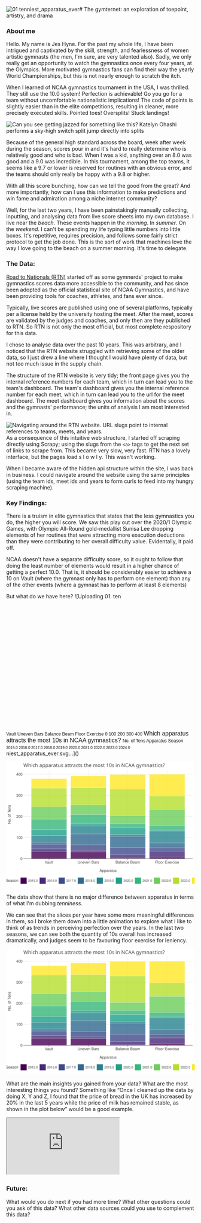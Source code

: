 ![01  tenniest_apparatus_ever](https://github.com/user-attachments/assets/96e406bb-ce27-4fd5-bcda-59edf03067ef)# The gymternet: an exploration of toepoint, artistry, and drama

### About me

Hello. My name is Jes Hyne. For the past my whole life, I have been intrigued and captivated by the skill, strength, and fearlessness of women artistic gymnasts (the men, I'm sure, are very talented also). Sadly, we only really get an opportunity to watch the gymnastics once every four years, at the Olympics. More motivated gymnastics fans can find their way the yearly World Championships, but this is not nearly enough to scratch the itch.
 
When I learned of NCAA gymnastics tournament in the USA, I was thrilled. They still use the 10.0 system! Perfection is achievable! Go you go for a team without uncomfortable nationalistic implications! The code of points is slightly easier than in the elite competitions, resulting in cleaner, more precisely executed skills. Pointed toes! Oversplits! Stuck landings!

![Can you see getting jazzed for something like this? Katelyn Ohashi performs a sky-high switch split jump directly into splits](https://media3.giphy.com/media/v1.Y2lkPTc5MGI3NjExN2N3MzE2NWp0OTZoZDFrczE5N21idWJ3OGdiN3Uwbm13MWNpZ29meiZlcD12MV9pbnRlcm5hbF9naWZfYnlfaWQmY3Q9Zw/g4IP1VnrIUNRxKygV6/giphy.webp)

Because of the general high standard across the board, week after week during the season, scores pour in and it's hard to really determine who is relatively good and who is bad. When I was a kid, anything over an 8.0 was good and a 9.0 was incredible. In this tournament, among the top teams, it seems like a 9.7 or lower is reserved for routines with an obvious error, and the teams should only really be happy with a 9.8 or higher.

With all this score bunching, how can we tell the good from the great? And more importantly, how can I use this information to make predictions and win fame and admiration among a niche internet community? 

Well, for the last two years, I have been painstakingly manually collecting, inputting, and analysing data from live score sheets into my own database. I live near the *beach*. These events happen in the *morning*. In *summer*. On the *weekend*. I can't be spending my life typing little numbers into little boxes. It's repetitive, requires precision, and follows some fairly strict protocol to get the job done. This is the sort of work that machines love the way I love going to the beach on a summer morning. It's time to delegate.

### The Data: 

[Road to Nationals (RTN)]('https://roadtonationals.com/results/index.php') started off as some gymnerds' project to make gymnastics scores data more accessible to the community, and has since been adopted as the official statistical site of NCAA Gymnastics, and have been providing tools for coaches, athletes, and fans ever since.

Typically, live scores are published using one of several platforms, typically per a license held by the university hosting the meet. After the meet, scores are validated by the judges and coaches, and only then are they published to RTN. So RTN is not only the most official, but most complete respository for this data.

I chose to analyse data over the past 10 years. This was arbitrary, and I noticed that the RTN website struggled with retrieving some of the older data, so I just drew a line where I thought I would have plenty of data, but not too much issue in the supply chain.

The structure of the RTN website is very tidy; the front page gives you the internal reference numbers for each team, which in turn can lead you to the team's dashboard. The team's dashboard gives you the internal reference number for each meet, which in turn can lead you to the url for the meet dashboard. The meet dashboard gives you information about the scores and the gymnasts' performance; the units of analysis I am most interested in.

![Navigating around the RTN website. URL slugs point to internal references to teams, meets, and years.](https://github.com/user-attachments/assets/297ddf3f-de9e-48e5-9bd7-17b9cd82d35f)
As a consequence of this intuitive web structure, I started off scraping directly using Scrapy; using the slugs from the `<a>` tags to get the next set of links to scrape from. This became very slow, very fast. RTN has a lovely interface, but the pages load s l o w l y. This wasn't working.

When I became aware of the hidden api structure within the site, I was back in business. I could navigate around the website using the same principles (using the team ids, meet ids and years to form curls to feed into my hungry scraping machine).


### Key Findings: 

There is a truism in elite gymnastics that states that the less gymnastics you do, the higher you will score. We saw this play out over the 2020/1 Olympic Games, with Olympic All-Round gold-medallist Sunisa Lee dropping elements of her routines that were attracting more execution deductions than they were contributing to her overall difficulty value. Evidentally, it paid off.

NCAA doesn't have a separate difficulty score, so it ought to follow that doing the least number of elements would result in a higher chance of getting a perfect 10.0. That is, it should be considerably easier to achieve a 10 on Vault (where the gymnast only has to perform one element) than any of the other events (where a gymnast has to perform at least 8 elements)

But what do we have here?
![Uploading 01. ten<svg xmlns="http://www.w3.org/2000/svg" xmlns:xlink="http://www.w3.org/1999/xlink" display="block" class="plt-container" width="600.0" height="400.0">
  <style type="text/css">
  .plt-container {
   font-family: Lucida Grande, sans-serif;
   user-select: none;
   -webkit-user-select: none;
   -moz-user-select: none;
   -ms-user-select: none;
}
text {
   text-rendering: optimizeLegibility;
}
#pAWlPCg .plot-title {
   fill: #474747;
   font-family: Lucida Grande, sans-serif;
   font-size: 16.0px;
   font-weight: normal;
   font-style: normal;   
}
#pAWlPCg .plot-subtitle {
   fill: #474747;
   font-family: Lucida Grande, sans-serif;
   font-size: 15.0px;
   font-weight: normal;
   font-style: normal;   
}
#pAWlPCg .plot-caption {
   fill: #474747;
   font-family: Lucida Grande, sans-serif;
   font-size: 13.0px;
   font-weight: normal;
   font-style: normal;   
}
#pAWlPCg .legend-title {
   fill: #474747;
   font-family: Helvetica;
   font-size: 12.0px;
   font-weight: normal;
   font-style: normal;   
}
#pAWlPCg .legend-item {
   fill: #474747;
   font-family: Helvetica;
   font-size: 10.0px;
   font-weight: normal;
   font-style: normal;   
}
#pAWlPCg .axis-title-x {
   fill: #474747;
   font-family: Helvetica;
   font-size: 12.0px;
   font-weight: normal;
   font-style: normal;   
}
#pAWlPCg .axis-text-x {
   fill: #474747;
   font-family: Helvetica;
   font-size: 12.0px;
   font-weight: normal;
   font-style: normal;   
}
#d2KJwrn .axis-tooltip-text-x {
   fill: #ffffff;
   font-family: Lucida Grande, sans-serif;
   font-size: 13.0px;
   font-weight: normal;
   font-style: normal;   
}
#pAWlPCg .axis-title-y {
   fill: #474747;
   font-family: Helvetica;
   font-size: 12.0px;
   font-weight: normal;
   font-style: normal;   
}
#pAWlPCg .axis-text-y {
   fill: #474747;
   font-family: Helvetica;
   font-size: 12.0px;
   font-weight: normal;
   font-style: normal;   
}
#d2KJwrn .axis-tooltip-text-y {
   fill: #ffffff;
   font-family: Lucida Grande, sans-serif;
   font-size: 13.0px;
   font-weight: normal;
   font-style: normal;   
}
#pAWlPCg .facet-strip-text-x {
   fill: #474747;
   font-family: Lucida Grande, sans-serif;
   font-size: 13.0px;
   font-weight: normal;
   font-style: normal;   
}
#pAWlPCg .facet-strip-text-y {
   fill: #474747;
   font-family: Lucida Grande, sans-serif;
   font-size: 13.0px;
   font-weight: normal;
   font-style: normal;   
}
#d2KJwrn .tooltip-text {
   fill: #474747;
   font-family: Lucida Grande, sans-serif;
   font-size: 13.0px;
   font-weight: normal;
   font-style: normal;   
}
#d2KJwrn .tooltip-title {
   fill: #474747;
   font-family: Lucida Grande, sans-serif;
   font-size: 13.0px;
   font-weight: bold;
   font-style: normal;   
}
#d2KJwrn .tooltip-label {
   fill: #474747;
   font-family: Lucida Grande, sans-serif;
   font-size: 13.0px;
   font-weight: bold;
   font-style: normal;   
}

  </style>
  <g id="pAWlPCg">
    <path fill-rule="evenodd" fill="rgb(255,255,255)" fill-opacity="1.0" d="M0.0 0.0 L0.0 400.0 L600.0 400.0 L600.0 0.0 Z">
    </path>
    <g transform="translate(26.5 26.5 ) ">
      <g>
        <g transform="translate(28.100138184373485 0.0 ) ">
          <g>
            <line x1="81.4616070186412" y1="0.0" x2="81.4616070186412" y2="282.0" stroke="rgb(233,233,233)" stroke-opacity="1.0" stroke-width="1.0" fill="none">
            </line>
            <line x1="206.7871562780892" y1="0.0" x2="206.7871562780892" y2="282.0" stroke="rgb(233,233,233)" stroke-opacity="1.0" stroke-width="1.0" fill="none">
            </line>
            <line x1="332.11270553753724" y1="0.0" x2="332.11270553753724" y2="282.0" stroke="rgb(233,233,233)" stroke-opacity="1.0" stroke-width="1.0" fill="none">
            </line>
            <line x1="457.43825479698523" y1="0.0" x2="457.43825479698523" y2="282.0" stroke="rgb(233,233,233)" stroke-opacity="1.0" stroke-width="1.0" fill="none">
            </line>
          </g>
        </g>
        <g transform="translate(28.100138184373485 0.0 ) ">
          <g>
            <line x1="0.0" y1="282.0" x2="538.8998618156265" y2="282.0" stroke="rgb(233,233,233)" stroke-opacity="1.0" stroke-width="1.0" fill="none">
            </line>
            <line x1="0.0" y1="214.85714285714286" x2="538.8998618156265" y2="214.85714285714286" stroke="rgb(233,233,233)" stroke-opacity="1.0" stroke-width="1.0" fill="none">
            </line>
            <line x1="0.0" y1="147.71428571428572" x2="538.8998618156265" y2="147.71428571428572" stroke="rgb(233,233,233)" stroke-opacity="1.0" stroke-width="1.0" fill="none">
            </line>
            <line x1="0.0" y1="80.57142857142858" x2="538.8998618156265" y2="80.57142857142858" stroke="rgb(233,233,233)" stroke-opacity="1.0" stroke-width="1.0" fill="none">
            </line>
            <line x1="0.0" y1="13.428571428571445" x2="538.8998618156265" y2="13.428571428571445" stroke="rgb(233,233,233)" stroke-opacity="1.0" stroke-width="1.0" fill="none">
            </line>
          </g>
        </g>
      </g>
      <g clip-path="url(#cnWEd5J)" clip-bounds-jfx="[rect (28.100138184373485, 0.0), (538.8998618156265, 282.0)]">
        <g transform="translate(28.100138184373485 0.0 ) ">
          <g>
            <g>
              <rect x="401.0417576302336" y="13.428571428571445" height="69.15714285714284" width="112.79299433350326" stroke="rgb(255,255,255)" stroke-opacity="1.0" fill="rgb(253,231,37)" fill-opacity="0.8" stroke-width="0.44000000000000006">
              </rect>
              <rect x="401.0417576302336" y="82.58571428571429" height="42.97142857142859" width="112.79299433350326" stroke="rgb(255,255,255)" stroke-opacity="1.0" fill="rgb(181,222,43)" fill-opacity="0.8" stroke-width="0.44000000000000006">
              </rect>
              <rect x="401.0417576302336" y="125.55714285714288" height="51.69999999999999" width="112.79299433350326" stroke="rgb(255,255,255)" stroke-opacity="1.0" fill="rgb(108,205,90)" fill-opacity="0.8" stroke-width="0.44000000000000006">
              </rect>
              <rect x="401.0417576302336" y="177.25714285714287" height="14.099999999999994" width="112.79299433350326" stroke="rgb(255,255,255)" stroke-opacity="1.0" fill="rgb(53,183,121)" fill-opacity="0.8" stroke-width="0.44000000000000006">
              </rect>
              <rect x="401.0417576302336" y="191.35714285714286" height="2.6857142857142833" width="112.79299433350326" stroke="rgb(255,255,255)" stroke-opacity="1.0" fill="rgb(31,158,137)" fill-opacity="0.8" stroke-width="0.44000000000000006">
              </rect>
              <rect x="401.0417576302336" y="194.04285714285714" height="37.599999999999994" width="112.79299433350326" stroke="rgb(255,255,255)" stroke-opacity="1.0" fill="rgb(38,130,142)" fill-opacity="0.8" stroke-width="0.44000000000000006">
              </rect>
              <rect x="401.0417576302336" y="231.64285714285714" height="16.114285714285728" width="112.79299433350326" stroke="rgb(255,255,255)" stroke-opacity="1.0" fill="rgb(49,104,142)" fill-opacity="0.8" stroke-width="0.44000000000000006">
              </rect>
              <rect x="401.0417576302336" y="247.75714285714287" height="10.742857142857133" width="112.79299433350326" stroke="rgb(255,255,255)" stroke-opacity="1.0" fill="rgb(62,74,137)" fill-opacity="0.8" stroke-width="0.44000000000000006">
              </rect>
              <rect x="401.0417576302336" y="258.5" height="18.80000000000001" width="112.79299433350326" stroke="rgb(255,255,255)" stroke-opacity="1.0" fill="rgb(72,40,120)" fill-opacity="0.8" stroke-width="0.44000000000000006">
              </rect>
              <rect x="401.0417576302336" y="277.3" height="4.699999999999989" width="112.79299433350326" stroke="rgb(255,255,255)" stroke-opacity="1.0" fill="rgb(68,1,84)" fill-opacity="0.8" stroke-width="0.44000000000000006">
              </rect>
              <rect x="275.71620837078564" y="14.100000000000023" height="46.32857142857142" width="112.7929943335032" stroke="rgb(255,255,255)" stroke-opacity="1.0" fill="rgb(253,231,37)" fill-opacity="0.8" stroke-width="0.44000000000000006">
              </rect>
              <rect x="275.71620837078564" y="60.428571428571445" height="84.6" width="112.7929943335032" stroke="rgb(255,255,255)" stroke-opacity="1.0" fill="rgb(181,222,43)" fill-opacity="0.8" stroke-width="0.44000000000000006">
              </rect>
              <rect x="275.71620837078564" y="145.02857142857144" height="25.514285714285705" width="112.7929943335032" stroke="rgb(255,255,255)" stroke-opacity="1.0" fill="rgb(108,205,90)" fill-opacity="0.8" stroke-width="0.44000000000000006">
              </rect>
              <rect x="275.71620837078564" y="170.54285714285714" height="13.428571428571445" width="112.7929943335032" stroke="rgb(255,255,255)" stroke-opacity="1.0" fill="rgb(53,183,121)" fill-opacity="0.8" stroke-width="0.44000000000000006">
              </rect>
              <rect x="275.71620837078564" y="183.9714285714286" height="21.485714285714266" width="112.7929943335032" stroke="rgb(255,255,255)" stroke-opacity="1.0" fill="rgb(31,158,137)" fill-opacity="0.8" stroke-width="0.44000000000000006">
              </rect>
              <rect x="275.71620837078564" y="205.45714285714286" height="5.371428571428567" width="112.7929943335032" stroke="rgb(255,255,255)" stroke-opacity="1.0" fill="rgb(38,130,142)" fill-opacity="0.8" stroke-width="0.44000000000000006">
              </rect>
              <rect x="275.71620837078564" y="210.82857142857142" height="35.58571428571429" width="112.7929943335032" stroke="rgb(255,255,255)" stroke-opacity="1.0" fill="rgb(49,104,142)" fill-opacity="0.8" stroke-width="0.44000000000000006">
              </rect>
              <rect x="275.71620837078564" y="246.4142857142857" height="23.5" width="112.7929943335032" stroke="rgb(255,255,255)" stroke-opacity="1.0" fill="rgb(62,74,137)" fill-opacity="0.8" stroke-width="0.44000000000000006">
              </rect>
              <rect x="275.71620837078564" y="269.9142857142857" height="10.742857142857133" width="112.7929943335032" stroke="rgb(255,255,255)" stroke-opacity="1.0" fill="rgb(72,40,120)" fill-opacity="0.8" stroke-width="0.44000000000000006">
              </rect>
              <rect x="275.71620837078564" y="280.65714285714284" height="1.3428571428571558" width="112.7929943335032" stroke="rgb(255,255,255)" stroke-opacity="1.0" fill="rgb(68,1,84)" fill-opacity="0.8" stroke-width="0.44000000000000006">
              </rect>
              <rect x="150.3906591113376" y="18.80000000000001" height="37.599999999999994" width="112.79299433350323" stroke="rgb(255,255,255)" stroke-opacity="1.0" fill="rgb(253,231,37)" fill-opacity="0.8" stroke-width="0.44000000000000006">
              </rect>
              <rect x="150.3906591113376" y="56.400000000000006" height="54.3857142857143" width="112.79299433350323" stroke="rgb(255,255,255)" stroke-opacity="1.0" fill="rgb(181,222,43)" fill-opacity="0.8" stroke-width="0.44000000000000006">
              </rect>
              <rect x="150.3906591113376" y="110.7857142857143" height="30.885714285714272" width="112.79299433350323" stroke="rgb(255,255,255)" stroke-opacity="1.0" fill="rgb(108,205,90)" fill-opacity="0.8" stroke-width="0.44000000000000006">
              </rect>
              <rect x="150.3906591113376" y="141.67142857142858" height="29.542857142857144" width="112.79299433350323" stroke="rgb(255,255,255)" stroke-opacity="1.0" fill="rgb(53,183,121)" fill-opacity="0.8" stroke-width="0.44000000000000006">
              </rect>
              <rect x="150.3906591113376" y="171.21428571428572" height="6.714285714285722" width="112.79299433350323" stroke="rgb(255,255,255)" stroke-opacity="1.0" fill="rgb(31,158,137)" fill-opacity="0.8" stroke-width="0.44000000000000006">
              </rect>
              <rect x="150.3906591113376" y="177.92857142857144" height="25.514285714285705" width="112.79299433350323" stroke="rgb(255,255,255)" stroke-opacity="1.0" fill="rgb(38,130,142)" fill-opacity="0.8" stroke-width="0.44000000000000006">
              </rect>
              <rect x="150.3906591113376" y="203.44285714285715" height="34.24285714285713" width="112.79299433350323" stroke="rgb(255,255,255)" stroke-opacity="1.0" fill="rgb(49,104,142)" fill-opacity="0.8" stroke-width="0.44000000000000006">
              </rect>
              <rect x="150.3906591113376" y="237.68571428571428" height="17.457142857142856" width="112.79299433350323" stroke="rgb(255,255,255)" stroke-opacity="1.0" fill="rgb(62,74,137)" fill-opacity="0.8" stroke-width="0.44000000000000006">
              </rect>
              <rect x="150.3906591113376" y="255.14285714285714" height="5.371428571428595" width="112.79299433350323" stroke="rgb(255,255,255)" stroke-opacity="1.0" fill="rgb(72,40,120)" fill-opacity="0.8" stroke-width="0.44000000000000006">
              </rect>
              <rect x="150.3906591113376" y="260.51428571428573" height="21.485714285714266" width="112.79299433350323" stroke="rgb(255,255,255)" stroke-opacity="1.0" fill="rgb(68,1,84)" fill-opacity="0.8" stroke-width="0.44000000000000006">
              </rect>
              <rect x="25.065109851889595" y="27.52857142857144" height="30.214285714285722" width="112.79299433350323" stroke="rgb(255,255,255)" stroke-opacity="1.0" fill="rgb(253,231,37)" fill-opacity="0.8" stroke-width="0.44000000000000006">
              </rect>
              <rect x="25.065109851889595" y="57.74285714285716" height="59.08571428571429" width="112.79299433350323" stroke="rgb(255,255,255)" stroke-opacity="1.0" fill="rgb(181,222,43)" fill-opacity="0.8" stroke-width="0.44000000000000006">
              </rect>
              <rect x="25.065109851889595" y="116.82857142857145" height="39.6142857142857" width="112.79299433350323" stroke="rgb(255,255,255)" stroke-opacity="1.0" fill="rgb(108,205,90)" fill-opacity="0.8" stroke-width="0.44000000000000006">
              </rect>
              <rect x="25.065109851889595" y="156.44285714285715" height="33.571428571428584" width="112.79299433350323" stroke="rgb(255,255,255)" stroke-opacity="1.0" fill="rgb(53,183,121)" fill-opacity="0.8" stroke-width="0.44000000000000006">
              </rect>
              <rect x="25.065109851889595" y="190.01428571428573" height="18.799999999999983" width="112.79299433350323" stroke="rgb(255,255,255)" stroke-opacity="1.0" fill="rgb(31,158,137)" fill-opacity="0.8" stroke-width="0.44000000000000006">
              </rect>
              <rect x="25.065109851889595" y="208.81428571428572" height="20.814285714285717" width="112.79299433350323" stroke="rgb(255,255,255)" stroke-opacity="1.0" fill="rgb(38,130,142)" fill-opacity="0.8" stroke-width="0.44000000000000006">
              </rect>
              <rect x="25.065109851889595" y="229.62857142857143" height="6.714285714285722" width="112.79299433350323" stroke="rgb(255,255,255)" stroke-opacity="1.0" fill="rgb(49,104,142)" fill-opacity="0.8" stroke-width="0.44000000000000006">
              </rect>
              <rect x="25.065109851889595" y="236.34285714285716" height="14.771428571428572" width="112.79299433350323" stroke="rgb(255,255,255)" stroke-opacity="1.0" fill="rgb(62,74,137)" fill-opacity="0.8" stroke-width="0.44000000000000006">
              </rect>
              <rect x="25.065109851889595" y="251.11428571428573" height="8.05714285714285" width="112.79299433350323" stroke="rgb(255,255,255)" stroke-opacity="1.0" fill="rgb(72,40,120)" fill-opacity="0.8" stroke-width="0.44000000000000006">
              </rect>
              <rect x="25.065109851889595" y="259.1714285714286" height="22.828571428571422" width="112.79299433350323" stroke="rgb(255,255,255)" stroke-opacity="1.0" fill="rgb(68,1,84)" fill-opacity="0.8" stroke-width="0.44000000000000006">
              </rect>
            </g>
          </g>
        </g>
        <defs>
          <clipPath id="cnWEd5J">
            <rect x="28.100138184373485" y="0.0" width="538.8998618156265" height="282.0">
            </rect>
          </clipPath>
        </defs>
      </g>
      <g>
        <g transform="translate(28.100138184373485 282.0 ) ">
          <g transform="translate(81.4616070186412 0.0 ) ">
            <line stroke-width="1.0" stroke="rgb(71,71,71)" stroke-opacity="1.0" x2="0.0" y2="4.0">
            </line>
            <g transform="translate(0.0 7.0 ) ">
              <text class="axis-text-x" text-anchor="middle" dy="0.7em">
                <tspan>Vault</tspan>
              </text>
            </g>
          </g>
          <g transform="translate(206.7871562780892 0.0 ) ">
            <line stroke-width="1.0" stroke="rgb(71,71,71)" stroke-opacity="1.0" x2="0.0" y2="4.0">
            </line>
            <g transform="translate(0.0 7.0 ) ">
              <text class="axis-text-x" text-anchor="middle" dy="0.7em">
                <tspan>Uneven Bars</tspan>
              </text>
            </g>
          </g>
          <g transform="translate(332.11270553753724 0.0 ) ">
            <line stroke-width="1.0" stroke="rgb(71,71,71)" stroke-opacity="1.0" x2="0.0" y2="4.0">
            </line>
            <g transform="translate(0.0 7.0 ) ">
              <text class="axis-text-x" text-anchor="middle" dy="0.7em">
                <tspan>Balance Beam</tspan>
              </text>
            </g>
          </g>
          <g transform="translate(457.43825479698523 0.0 ) ">
            <line stroke-width="1.0" stroke="rgb(71,71,71)" stroke-opacity="1.0" x2="0.0" y2="4.0">
            </line>
            <g transform="translate(0.0 7.0 ) ">
              <text class="axis-text-x" text-anchor="middle" dy="0.7em">
                <tspan>Floor Exercise</tspan>
              </text>
            </g>
          </g>
          <line x1="0.0" y1="0.0" x2="538.8998618156265" y2="0.0" stroke-width="1.0" stroke="rgb(71,71,71)" stroke-opacity="1.0">
          </line>
        </g>
        <g transform="translate(28.100138184373485 0.0 ) ">
          <g transform="translate(0.0 282.0 ) ">
            <g transform="translate(-3.0 0.0 ) ">
              <text class="axis-text-y" text-anchor="end" dy="0.35em">
                <tspan>0</tspan>
              </text>
            </g>
          </g>
          <g transform="translate(0.0 214.85714285714286 ) ">
            <g transform="translate(-3.0 0.0 ) ">
              <text class="axis-text-y" text-anchor="end" dy="0.35em">
                <tspan>100</tspan>
              </text>
            </g>
          </g>
          <g transform="translate(0.0 147.71428571428572 ) ">
            <g transform="translate(-3.0 0.0 ) ">
              <text class="axis-text-y" text-anchor="end" dy="0.35em">
                <tspan>200</tspan>
              </text>
            </g>
          </g>
          <g transform="translate(0.0 80.57142857142858 ) ">
            <g transform="translate(-3.0 0.0 ) ">
              <text class="axis-text-y" text-anchor="end" dy="0.35em">
                <tspan>300</tspan>
              </text>
            </g>
          </g>
          <g transform="translate(0.0 13.428571428571445 ) ">
            <g transform="translate(-3.0 0.0 ) ">
              <text class="axis-text-y" text-anchor="end" dy="0.35em">
                <tspan>400</tspan>
              </text>
            </g>
          </g>
        </g>
      </g>
    </g>
    <g transform="translate(54.600138184373485 16.8 ) ">
      <text class="plot-title" y="0.0">
        <tspan>Which apparatus attracts the most 10s in NCAA gymnastics?</tspan>
      </text>
    </g>
    <g transform="translate(13.600000000000001 167.5 ) rotate(-90.0 ) ">
      <text class="axis-title-y" y="0.0" text-anchor="middle">
        <tspan>No. of Tens</tspan>
      </text>
    </g>
    <g transform="translate(324.05006909218673 350.6 ) ">
      <text class="axis-title-x" y="0.0" text-anchor="middle">
        <tspan>Apparatus</tspan>
      </text>
    </g>
    <g transform="translate(-12.245665557296263 357.0 ) ">
      <rect x="5.0" y="5.0" height="33.0" width="662.591469298966" stroke="rgb(71,71,71)" stroke-opacity="1.0" stroke-width="0.0" fill="rgb(255,255,255)" fill-opacity="1.0">
      </rect>
      <g transform="translate(10.0 10.0 ) ">
        <g transform="translate(0.0 15.100000000000001 ) ">
          <text class="legend-title" y="0.0">
            <tspan>Season</tspan>
          </text>
        </g>
        <g transform="translate(45.9236207265035 0.0 ) ">
          <g transform="">
            <g>
              <rect x="0.0" y="0.0" height="23.0" width="23.0" stroke-width="0.0" fill="rgb(255,255,255)" fill-opacity="1.0">
              </rect>
              <g transform="translate(1.0 1.0 ) ">
                <g>
                  <rect x="0.0" y="0.0" height="21.0" width="21.0" stroke="rgb(255,255,255)" stroke-opacity="1.0" fill="rgb(68,1,84)" fill-opacity="1.0" stroke-width="1.5">
                  </rect>
                </g>
              </g>
              <rect x="0.0" y="0.0" height="23.0" width="23.0" stroke="rgb(255,255,255)" stroke-opacity="1.0" stroke-width="1.0" fill-opacity="0.0">
              </rect>
            </g>
            <g transform="translate(26.069463636718538 15.0 ) ">
              <text class="legend-item" y="0.0">
                <tspan>2015.0</tspan>
              </text>
            </g>
          </g>
          <g transform="translate(60.66678485724625 0.0 ) ">
            <g>
              <rect x="0.0" y="0.0" height="23.0" width="23.0" stroke-width="0.0" fill="rgb(255,255,255)" fill-opacity="1.0">
              </rect>
              <g transform="translate(1.0 1.0 ) ">
                <g>
                  <rect x="0.0" y="0.0" height="21.0" width="21.0" stroke="rgb(255,255,255)" stroke-opacity="1.0" fill="rgb(72,40,120)" fill-opacity="1.0" stroke-width="1.5">
                  </rect>
                </g>
              </g>
              <rect x="0.0" y="0.0" height="23.0" width="23.0" stroke="rgb(255,255,255)" stroke-opacity="1.0" stroke-width="1.0" fill-opacity="0.0">
              </rect>
            </g>
            <g transform="translate(26.069463636718538 15.0 ) ">
              <text class="legend-item" y="0.0">
                <tspan>2016.0</tspan>
              </text>
            </g>
          </g>
          <g transform="translate(121.3335697144925 0.0 ) ">
            <g>
              <rect x="0.0" y="0.0" height="23.0" width="23.0" stroke-width="0.0" fill="rgb(255,255,255)" fill-opacity="1.0">
              </rect>
              <g transform="translate(1.0 1.0 ) ">
                <g>
                  <rect x="0.0" y="0.0" height="21.0" width="21.0" stroke="rgb(255,255,255)" stroke-opacity="1.0" fill="rgb(62,74,137)" fill-opacity="1.0" stroke-width="1.5">
                  </rect>
                </g>
              </g>
              <rect x="0.0" y="0.0" height="23.0" width="23.0" stroke="rgb(255,255,255)" stroke-opacity="1.0" stroke-width="1.0" fill-opacity="0.0">
              </rect>
            </g>
            <g transform="translate(26.069463636718538 15.0 ) ">
              <text class="legend-item" y="0.0">
                <tspan>2017.0</tspan>
              </text>
            </g>
          </g>
          <g transform="translate(182.00035457173874 0.0 ) ">
            <g>
              <rect x="0.0" y="0.0" height="23.0" width="23.0" stroke-width="0.0" fill="rgb(255,255,255)" fill-opacity="1.0">
              </rect>
              <g transform="translate(1.0 1.0 ) ">
                <g>
                  <rect x="0.0" y="0.0" height="21.0" width="21.0" stroke="rgb(255,255,255)" stroke-opacity="1.0" fill="rgb(49,104,142)" fill-opacity="1.0" stroke-width="1.5">
                  </rect>
                </g>
              </g>
              <rect x="0.0" y="0.0" height="23.0" width="23.0" stroke="rgb(255,255,255)" stroke-opacity="1.0" stroke-width="1.0" fill-opacity="0.0">
              </rect>
            </g>
            <g transform="translate(26.069463636718538 15.0 ) ">
              <text class="legend-item" y="0.0">
                <tspan>2018.0</tspan>
              </text>
            </g>
          </g>
          <g transform="translate(242.667139428985 0.0 ) ">
            <g>
              <rect x="0.0" y="0.0" height="23.0" width="23.0" stroke-width="0.0" fill="rgb(255,255,255)" fill-opacity="1.0">
              </rect>
              <g transform="translate(1.0 1.0 ) ">
                <g>
                  <rect x="0.0" y="0.0" height="21.0" width="21.0" stroke="rgb(255,255,255)" stroke-opacity="1.0" fill="rgb(38,130,142)" fill-opacity="1.0" stroke-width="1.5">
                  </rect>
                </g>
              </g>
              <rect x="0.0" y="0.0" height="23.0" width="23.0" stroke="rgb(255,255,255)" stroke-opacity="1.0" stroke-width="1.0" fill-opacity="0.0">
              </rect>
            </g>
            <g transform="translate(26.069463636718538 15.0 ) ">
              <text class="legend-item" y="0.0">
                <tspan>2019.0</tspan>
              </text>
            </g>
          </g>
          <g transform="translate(303.33392428623125 0.0 ) ">
            <g>
              <rect x="0.0" y="0.0" height="23.0" width="23.0" stroke-width="0.0" fill="rgb(255,255,255)" fill-opacity="1.0">
              </rect>
              <g transform="translate(1.0 1.0 ) ">
                <g>
                  <rect x="0.0" y="0.0" height="21.0" width="21.0" stroke="rgb(255,255,255)" stroke-opacity="1.0" fill="rgb(31,158,137)" fill-opacity="1.0" stroke-width="1.5">
                  </rect>
                </g>
              </g>
              <rect x="0.0" y="0.0" height="23.0" width="23.0" stroke="rgb(255,255,255)" stroke-opacity="1.0" stroke-width="1.0" fill-opacity="0.0">
              </rect>
            </g>
            <g transform="translate(26.069463636718538 15.0 ) ">
              <text class="legend-item" y="0.0">
                <tspan>2020.0</tspan>
              </text>
            </g>
          </g>
          <g transform="translate(364.0007091434775 0.0 ) ">
            <g>
              <rect x="0.0" y="0.0" height="23.0" width="23.0" stroke-width="0.0" fill="rgb(255,255,255)" fill-opacity="1.0">
              </rect>
              <g transform="translate(1.0 1.0 ) ">
                <g>
                  <rect x="0.0" y="0.0" height="21.0" width="21.0" stroke="rgb(255,255,255)" stroke-opacity="1.0" fill="rgb(53,183,121)" fill-opacity="1.0" stroke-width="1.5">
                  </rect>
                </g>
              </g>
              <rect x="0.0" y="0.0" height="23.0" width="23.0" stroke="rgb(255,255,255)" stroke-opacity="1.0" stroke-width="1.0" fill-opacity="0.0">
              </rect>
            </g>
            <g transform="translate(26.069463636718538 15.0 ) ">
              <text class="legend-item" y="0.0">
                <tspan>2021.0</tspan>
              </text>
            </g>
          </g>
          <g transform="translate(424.6674940007237 0.0 ) ">
            <g>
              <rect x="0.0" y="0.0" height="23.0" width="23.0" stroke-width="0.0" fill="rgb(255,255,255)" fill-opacity="1.0">
              </rect>
              <g transform="translate(1.0 1.0 ) ">
                <g>
                  <rect x="0.0" y="0.0" height="21.0" width="21.0" stroke="rgb(255,255,255)" stroke-opacity="1.0" fill="rgb(108,205,90)" fill-opacity="1.0" stroke-width="1.5">
                  </rect>
                </g>
              </g>
              <rect x="0.0" y="0.0" height="23.0" width="23.0" stroke="rgb(255,255,255)" stroke-opacity="1.0" stroke-width="1.0" fill-opacity="0.0">
              </rect>
            </g>
            <g transform="translate(26.069463636718538 15.0 ) ">
              <text class="legend-item" y="0.0">
                <tspan>2022.0</tspan>
              </text>
            </g>
          </g>
          <g transform="translate(485.33427885796993 0.0 ) ">
            <g>
              <rect x="0.0" y="0.0" height="23.0" width="23.0" stroke-width="0.0" fill="rgb(255,255,255)" fill-opacity="1.0">
              </rect>
              <g transform="translate(1.0 1.0 ) ">
                <g>
                  <rect x="0.0" y="0.0" height="21.0" width="21.0" stroke="rgb(255,255,255)" stroke-opacity="1.0" fill="rgb(181,222,43)" fill-opacity="1.0" stroke-width="1.5">
                  </rect>
                </g>
              </g>
              <rect x="0.0" y="0.0" height="23.0" width="23.0" stroke="rgb(255,255,255)" stroke-opacity="1.0" stroke-width="1.0" fill-opacity="0.0">
              </rect>
            </g>
            <g transform="translate(26.069463636718538 15.0 ) ">
              <text class="legend-item" y="0.0">
                <tspan>2023.0</tspan>
              </text>
            </g>
          </g>
          <g transform="translate(546.0010637152162 0.0 ) ">
            <g>
              <rect x="0.0" y="0.0" height="23.0" width="23.0" stroke-width="0.0" fill="rgb(255,255,255)" fill-opacity="1.0">
              </rect>
              <g transform="translate(1.0 1.0 ) ">
                <g>
                  <rect x="0.0" y="0.0" height="21.0" width="21.0" stroke="rgb(255,255,255)" stroke-opacity="1.0" fill="rgb(253,231,37)" fill-opacity="1.0" stroke-width="1.5">
                  </rect>
                </g>
              </g>
              <rect x="0.0" y="0.0" height="23.0" width="23.0" stroke="rgb(255,255,255)" stroke-opacity="1.0" stroke-width="1.0" fill-opacity="0.0">
              </rect>
            </g>
            <g transform="translate(26.069463636718538 15.0 ) ">
              <text class="legend-item" y="0.0">
                <tspan>2024.0</tspan>
              </text>
            </g>
          </g>
        </g>
      </g>
    </g>
    <path fill="rgb(0,0,0)" fill-opacity="0.0" stroke="rgb(71,71,71)" stroke-opacity="1.0" stroke-width="0.0" d="M0.0 0.0 L0.0 400.0 L600.0 400.0 L600.0 0.0 Z">
    </path>
  </g>
  <g id="d2KJwrn">
  </g>
</svg>niest_apparatus_ever.svg…]()

![A plot comparing the total number of 10s achieved across all apparatus from 2015-2024](https://github.com/LSE-ME204/me204-2024-project-jesatuts2/blob/main/docs/figures/01.%20tenniest_apparatus_ever.svg)

The data show that there is no major difference between apparatus in terms of what I'm dubbing *tenniness*.

We can see that the slices per year have some more meaningful differences in them, so I broke them down into a little animation to explore what I like to think of as trends in perceiving perfection over the years. In the last two seasons, we can see both the quantity of 10s overall has increased dramatically, and judges seem to be favouring floor exercise for leniency.

![A plot comparing the total number of 10s achieved across all apparatus from 2015-2024](https://github.com/LSE-ME204/me204-2024-project-jesatuts2/blob/main/docs/figures/01.%20tenniest_apparatus_ever.svg)

What are the main insights you gained from your data? What are the most interesting things you found? Something like “Once I cleaned up the data by doing X, Y and Z, I found that the price of bread in the UK has increased by 20% in the last 5 years while the price of milk has remained stable, as shown in the plot below” would be a good example.

<iframe src="https://github.com/LSE-ME204/me204-2024-project-jesatuts2/blob/main/docs/figures/tenniest_apparatus_animation.html"></iframe>

### Future: 
What would you do next if you had more time? What other questions could you ask of this data? What other data sources could you use to complement this data?
